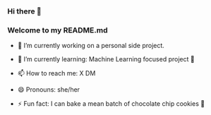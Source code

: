 ### Hi there 👋 
### Welcome to my README.md

- 🔭 I’m currently working on a personal side project.

- 🌱 I’m currently learning: Machine Learning focused project :eyes: 

- 📫 How to reach me: X DM

- 😄 Pronouns: she/her

- ⚡ Fun fact: I can bake a mean batch of chocolate chip cookies :cookie:
